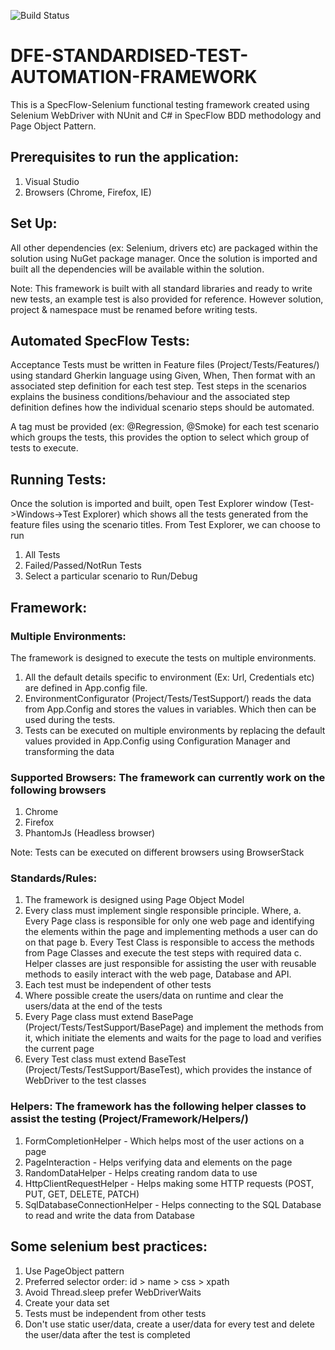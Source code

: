 ![Build Status](https://sfa-gov-uk.visualstudio.com/_apis/public/build/definitions/c39e0c0b-7aff-4606-b160-3566f3bbce23/715/badge)

# DFE-STANDARDISED-TEST-AUTOMATION-FRAMEWORK

This is a SpecFlow-Selenium functional testing framework created using Selenium WebDriver with NUnit and C# in SpecFlow BDD methodology and Page Object Pattern.

## Prerequisites to run the application:
1. Visual Studio
2. Browsers (Chrome, Firefox, IE)

## Set Up:
All other dependencies (ex: Selenium, drivers etc) are packaged within the solution using NuGet package manager. Once the solution is imported and built all the dependencies will be available within the solution.

Note: This framework is built with all standard libraries and ready to write new tests, an example test is also provided for reference. However solution, project & namespace must be renamed before writing tests.

## Automated SpecFlow Tests:
Acceptance Tests must be written in Feature files (Project/Tests/Features/) using standard Gherkin language using Given, When, Then format with an associated step definition for each test step. Test steps in the scenarios explains the business conditions/behaviour and the associated step definition defines how the individual scenario steps should be automated.

A tag must be provided (ex: @Regression, @Smoke) for each test scenario which groups the tests, this provides the option to select which group of tests to execute.

## Running Tests:
Once the solution is imported and built, open Test Explorer window (Test->Windows->Test Explorer) which shows all the tests generated from the feature files using the scenario titles. From Test Explorer, we can choose to run
1. All Tests
2. Failed/Passed/NotRun Tests
3. Select a particular scenario to Run/Debug

## Framework:

### Multiple Environments:
The framework is designed to execute the tests on multiple environments.
1. All the default details specific to environment (Ex: Url, Credentials etc) are defined in App.config file.
2. EnvironmentConfigurator (Project/Tests/TestSupport/) reads the data from App.Config and stores the values in variables. Which then can be used during the tests.
3. Tests can be executed on multiple environments by replacing the default values provided in App.Config using Configuration Manager and transforming the data

### Supported Browsers: The framework can currently work on the following browsers
1. Chrome
2. Firefox
3. PhantomJs (Headless browser)

Note: Tests can be executed on different browsers using BrowserStack

### Standards/Rules:
1. The framework is designed using Page Object Model
2. Every class must implement single responsible principle. Where,
	a. Every Page class is responsible for only one web page and identifying the elements within the page and implementing methods a user can do on that page
	b. Every Test Class is responsible to access the methods from Page Classes and execute the test steps with required data
	c. Helper classes are just responsible for assisting the user with reusable methods to easily interact with the web page, Database and API.
3. Each test must be independent of other tests
4. Where possible create the users/data on runtime and clear the users/data at the end of the tests
5. Every Page class must extend BasePage (Project/Tests/TestSupport/BasePage) and implement the methods from it, which initiate the elements and waits for the page to load and verifies the current page
6. Every Test class must extend BaseTest (Project/Tests/TestSupport/BaseTest), which provides the instance of WebDriver to the test classes

### Helpers: The framework has the following helper classes to assist the testing (Project/Framework/Helpers/)
1. FormCompletionHelper - Which helps most of the user actions on a page
2. PageInteraction - Helps verifying data and elements on the page
3. RandomDataHelper - Helps creating random data to use
4. HttpClientRequestHelper - Helps making some HTTP requests (POST, PUT, GET, DELETE, PATCH)
5. SqlDatabaseConnectionHelper - Helps connecting to the SQL Database to read and write the data from Database

## Some selenium best practices:
1. Use PageObject pattern
2. Preferred selector order: id > name > css > xpath
3. Avoid Thread.sleep prefer WebDriverWaits
4. Create your data set
5. Tests must be independent from other tests
6. Don't use static user/data, create a user/data for every test and delete the user/data after the test is completed